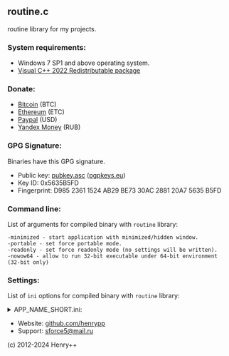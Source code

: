 ## routine.c
routine library for my projects.

### System requirements:
- Windows 7 SP1 and above operating system.
- [Visual C++ 2022 Redistributable package](https://learn.microsoft.com/en-us/cpp/windows/latest-supported-vc-redist?view=msvc-170)

### Donate:
- [Bitcoin](https://www.blockchain.com/btc/address/1LrRTXPsvHcQWCNZotA9RcwjsGcRghG96c) (BTC)
- [Ethereum](https://www.blockchain.com/explorer/addresses/eth/0xe2C84A62eb2a4EF154b19bec0c1c106734B95960) (ETC)
- [Paypal](https://paypal.me/henrypp) (USD)
- [Yandex Money](https://yoomoney.ru/to/4100115776040583) (RUB)

### GPG Signature:
Binaries have this GPG signature.

- Public key: [pubkey.asc](https://raw.githubusercontent.com/henrypp/builder/master/pubkey.asc) ([pgpkeys.eu](https://pgpkeys.eu/pks/lookup?op=index&fingerprint=on&search=0x5635B5FD))
- Key ID: 0x5635B5FD
- Fingerprint: D985 2361 1524 AB29 BE73 30AC 2881 20A7 5635 B5FD

### Command line:
List of arguments for compiled binary with `routine` library:

~~~
-minimized - start application with minimized/hidden window.
-portable - set force portable mode.
-readonly - set force readonly mode (no settings will be written).
-nowow64 - allow to run 32-bit executable under 64-bit environment (32-bit only)
~~~

### Settings:
List of `ini` options for compiled binary with `routine` library:

<details>
<summary>APP_NAME_SHORT.ini:</summary>

---
~~~ini
#
#2.0+
#

# Enable update checking (boolean)
# CheckUpdates=TRUE // removed in 2.3

# Last update checking timestamp (long64)
CheckUpdatesLast=0

# Last opened settings dialog id (long)
SettingsLastPage=0

# Main window always on top (boolean)
AlwaysOnTop=FALSE

# Minimized main window on startup (boolean)
IsStartMinimized=FALSE

# Application locale name (string)
Language=NULL

# WinHTTP connections user-agent (string)
UserAgent=NULL

#
#2.1+
#

# Minimum error logging level (long)
ErrorLevel=LOG_LEVEL_INFO

# Last error notification timestamp (long64)
#ErrorNotificationsTimestamp=0 // removed in 2.3

# Error notification period in seconds (long64)
#ErrorNotificationsPeriod=4 // removed in 2.3

# Enable error notifications
IsErrorNotificationsEnabled=TRUE

# Enable notifications sound
IsNotificationsSound=TRUE

#
#2.3+
#

# Update checking period in days, 0 for disable (long)
CheckUpdatesPeriod=APP_UPDATE_PERIOD

#
#2.3.1+
#

# Minimized main window into system tray (boolean)
# Note: only when APP_HAVE_TRAY defined.
IsMinimizeToTray=TRUE

# Close main window into system tray (boolean)
# Note: only when APP_HAVE_TRAY defined.
IsCloseToTray=TRUE

#
#2.4+
#

# Auto install non-executable updates if found (boolean)
IsAutoinstallUpdates=FALSE

#
#2.7.2+
#

# Show window border in Windows 11 and above (boolean)
IsWindowBorderEnabled=TRUE
~~~
---
</details>

- Website: [github.com/henrypp](https://github.com/henrypp)
- Support: sforce5@mail.ru

(c) 2012-2024 Henry++

